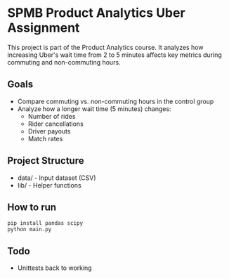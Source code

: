 # SPMB Product Analytics Uber Assignment

This project is part of the Product Analytics course. It analyzes how increasing Uber's wait time from 2 to 5 minutes affects key metrics during commuting and non-commuting hours.

## Goals

- Compare commuting vs. non-commuting hours in the control group
- Analyze how a longer wait time (5 minutes) changes:
  - Number of rides
  - Rider cancellations
  - Driver payouts
  - Match rates

## Project Structure

- data/ - Input dataset (CSV)
- lib/ - Helper functions

## How to run

```
pip install pandas scipy
python main.py
```

## Todo

- Unittests back to working
